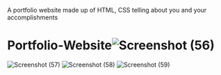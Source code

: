 
A portfolio website made up of HTML, CSS telling about you and your accomplishments
# Portfolio-Website![Screenshot (56)](https://github.com/Shubhi-Agrawal/Portfolio-Website/assets/143393794/4d1ab6bc-f69d-4089-8833-7aad58f4cc8b)


![Screenshot (57)](https://github.com/Shubhi-Agrawal/Portfolio-Website/assets/143393794/4fc7d80b-2c46-44f9-b2df-f093c0dd266a)
![Screenshot (58)](https://github.com/Shubhi-Agrawal/Portfolio-Website/assets/143393794/71d285d9-531a-4b9f-bc7f-adaa07b394cb)
![Screenshot (59)](https://github.com/Shubhi-Agrawal/Portfolio-Website/assets/143393794/e46db1b9-cb65-48c6-bf0e-848bc743cb95)
